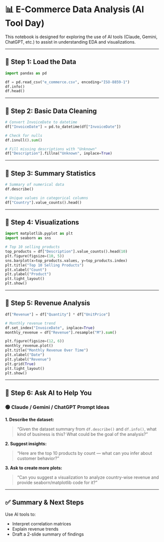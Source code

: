 
# 📊 E-Commerce Data Analysis (AI Tool Day)

This notebook is designed for exploring the use of AI tools (Claude, Gemini, ChatGPT, etc.) to assist in understanding EDA and visualizations.

---

## 🔹 Step 1: Load the Data

```python
import pandas as pd

df = pd.read_csv("e_commerce.csv", encoding="ISO-8859-1")
df.info()
df.head()
```

---

## 🔹 Step 2: Basic Data Cleaning

```python
# Convert InvoiceDate to datetime
df["InvoiceDate"] = pd.to_datetime(df["InvoiceDate"])

# Check for nulls
df.isnull().sum()

# Fill missing descriptions with "Unknown"
df["Description"].fillna("Unknown", inplace=True)
```

---

## 🔹 Step 3: Summary Statistics

```python
# Summary of numerical data
df.describe()

# Unique values in categorical columns
df["Country"].value_counts().head()
```

---

## 🔹 Step 4: Visualizations

```python
import matplotlib.pyplot as plt
import seaborn as sns

# Top 10 selling products
top_products = df["Description"].value_counts().head(10)
plt.figure(figsize=(10, 5))
sns.barplot(x=top_products.values, y=top_products.index)
plt.title("Top 10 Selling Products")
plt.xlabel("Count")
plt.ylabel("Product")
plt.tight_layout()
plt.show()
```

---

## 🔹 Step 5: Revenue Analysis

```python
df["Revenue"] = df["Quantity"] * df["UnitPrice"]

# Monthly revenue trend
df.set_index("InvoiceDate", inplace=True)
monthly_revenue = df["Revenue"].resample("M").sum()

plt.figure(figsize=(12, 6))
monthly_revenue.plot()
plt.title("Monthly Revenue Over Time")
plt.xlabel("Date")
plt.ylabel("Revenue")
plt.grid(True)
plt.tight_layout()
plt.show()
```

---

## 🤖 Step 6: Ask AI to Help You

### 🟢 Claude / Gemini / ChatGPT Prompt Ideas

**1. Describe the dataset:**
> “Given the dataset summary from `df.describe()` and `df.info()`, what kind of business is this? What could be the goal of the analysis?”

**2. Suggest insights:**
> “Here are the top 10 products by count — what can you infer about customer behavior?”

**3. Ask to create more plots:**
> “Can you suggest a visualization to analyze country-wise revenue and provide seaborn/matplotlib code for it?”

---

## ✅ Summary & Next Steps

Use AI tools to:
- Interpret correlation matrices
- Explain revenue trends
- Draft a 2-slide summary of findings
